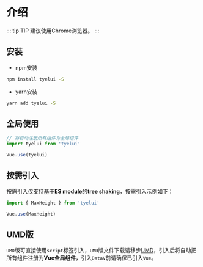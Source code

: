 # 介绍

::: tip TIP
建议使用Chrome浏览器。
:::

## 安装

* npm安装

```sh
npm install tyelui -S
```

* yarn安装
```sh
yarn add tyelui -S
```

## 全局使用

```js
// 将自动注册所有组件为全局组件
import tyelui from 'tyelui'

Vue.use(tyelui)
```

## 按需引入

按需引入仅支持基于**ES module**的**tree shaking**，按需引入示例如下：

```js
import { MaxHeight } from 'tyelui'

Vue.use(MaxHeight)
```

## UMD版

`UMD`版可直接使用`script`标签引入，`UMD`版文件下载请移步[UMD](https://github.com/jiaming743/DataV/tree/master/dist)，引入后将自动把所有组件注册为**Vue全局组件**，引入`DataV`前请确保已引入`Vue`。
